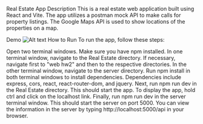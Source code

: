 Real Estate App
Description
This is a real estate web application built using React and Vite. The app utilizes a postman mock API to make calls for property listings. 
The Google Maps API is used to show locations of the properties on a map.

Demo
![Alt text](https://imgur.com/5jyZzjM.gif)
How to Run
To run the app, follow these steps:

Open two terminal windows.
Make sure you have npm installed.
In one terminal window, navigate to the Real Estate directory. If necessary, navigate first to "web hw2" and then to the respective directories.
In the other terminal window, navigate to the server directory.
Run npm install in both terminal windows to install dependencies. Dependencies include express, cors, react, react-router-dom, and jquery.
Next, run npm run dev in the Real Estate directory. This should start the app. To display the app, hold ctrl and click on the localhost link.
Finally, run npm run dev in the server terminal window. This should start the server on port 5000. You can view the information in the server by typing http://localhost:5000/api in your browser.

